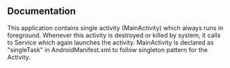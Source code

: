 Documentation
-----------------------------------------------------------------------------

This application contains single activity (MainActivity) which always runs in foreground.
Whenever this activity is  destroyed or killed by system, it calls to Service which again launches the activity.
MainActivity is declared as "singleTask" in AndroidManifest.xml to follow singleton pattern for the Activity.
